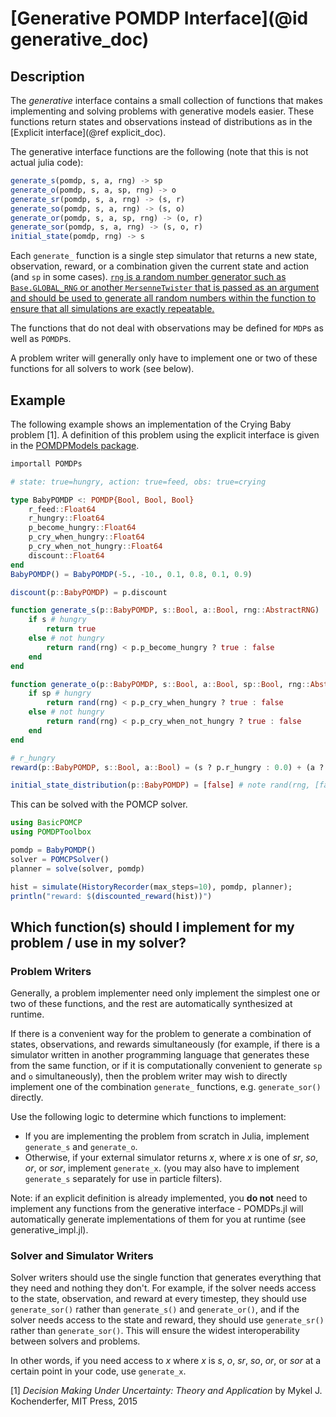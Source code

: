 # [Generative POMDP Interface](@id generative_doc)

## Description

The *generative* interface contains a small collection of functions that makes implementing and solving problems with generative models easier. These functions return states and observations instead of distributions as in the [Explicit interface](@ref explicit_doc).

The generative interface functions are the following (note that this is not actual julia code):
```julia
generate_s(pomdp, s, a, rng) -> sp
generate_o(pomdp, s, a, sp, rng) -> o
generate_sr(pomdp, s, a, rng) -> (s, r)
generate_so(pomdp, s, a, rng) -> (s, o)
generate_or(pomdp, s, a, sp, rng) -> (o, r)
generate_sor(pomdp, s, a, rng) -> (s, o, r)
initial_state(pomdp, rng) -> s
```

Each `generate_` function is a single step simulator that returns a new state, observation, reward, or a combination given the current state and action (and `sp` in some cases). [`rng` is a random number generator such as `Base.GLOBAL_RNG` or another `MersenneTwister` that is passed as an argument and should be used to generate all random numbers within the function to ensure that all simulations are exactly repeatable.](http://docs.julialang.org/en/release-0.5/stdlib/numbers/#random-numbers)

The functions that do not deal with observations may be defined for `MDP`s as well as `POMDP`s.

A problem writer will generally only have to implement one or two of these functions for all solvers to work (see below).

## Example

The following example shows an implementation of the Crying Baby problem \[1\]. A definition of this problem using the explicit interface is given in the [POMDPModels package](https://github.com/JuliaPOMDP/POMDPModels.jl).

```julia
importall POMDPs

# state: true=hungry, action: true=feed, obs: true=crying

type BabyPOMDP <: POMDP{Bool, Bool, Bool}
    r_feed::Float64
    r_hungry::Float64
    p_become_hungry::Float64
    p_cry_when_hungry::Float64
    p_cry_when_not_hungry::Float64
    discount::Float64
end
BabyPOMDP() = BabyPOMDP(-5., -10., 0.1, 0.8, 0.1, 0.9)

discount(p::BabyPOMDP) = p.discount

function generate_s(p::BabyPOMDP, s::Bool, a::Bool, rng::AbstractRNG)
    if s # hungry
        return true
    else # not hungry
        return rand(rng) < p.p_become_hungry ? true : false
    end
end

function generate_o(p::BabyPOMDP, s::Bool, a::Bool, sp::Bool, rng::AbstractRNG)
    if sp # hungry
        return rand(rng) < p.p_cry_when_hungry ? true : false
    else # not hungry
        return rand(rng) < p.p_cry_when_not_hungry ? true : false
    end
end

# r_hungry
reward(p::BabyPOMDP, s::Bool, a::Bool) = (s ? p.r_hungry : 0.0) + (a ? p.r_feed : 0.0)

initial_state_distribution(p::BabyPOMDP) = [false] # note rand(rng, [false]) = false, so this is encoding that the baby always starts out full
```

This can be solved with the POMCP solver.

```julia
using BasicPOMCP
using POMDPToolbox

pomdp = BabyPOMDP()
solver = POMCPSolver()
planner = solve(solver, pomdp)

hist = simulate(HistoryRecorder(max_steps=10), pomdp, planner);
println("reward: $(discounted_reward(hist))")
```

## Which function(s) should I implement for my problem / use in my solver?

### Problem Writers

Generally, a problem implementer need only implement the simplest one or two of these functions, and the rest are automatically synthesized at runtime.

If there is a convenient way for the problem to generate a combination of states, observations, and rewards simultaneously (for example, if there is a simulator written in another programming language that generates these from the same function, or if it is computationally convenient to generate `sp` and `o` simultaneously), then the problem writer may wish to directly implement one of the combination `generate_` functions, e.g. `generate_sor()` directly.

Use the following logic to determine which functions to implement:
- If you are implementing the problem from scratch in Julia, implement `generate_s` and `generate_o`.
- Otherwise, if your external simulator returns *x*, where *x* is one of *sr*, *so*, *or*, or *sor*, implement `generate_x`. (you may also have to implement `generate_s` separately for use in particle filters).

Note: if an explicit definition is already implemented, you **do not** need to implement any functions from the generative interface - POMDPs.jl will automatically generate implementations of them for you at runtime (see generative_impl.jl).

### Solver and Simulator Writers

Solver writers should use the single function that generates everything that they need and nothing they don't. For example, if the solver needs access to the state, observation, and reward at every timestep, they should use `generate_sor()` rather than `generate_s()` and `generate_or()`, and if the solver needs access to the state and reward, they should use `generate_sr()` rather than `generate_sor()`. This will ensure the widest interoperability between solvers and problems.

In other words, if you need access to *x* where *x* is *s*, *o*, *sr*, *so*, *or*, or *sor* at a certain point in your code, use `generate_x`.

\[1\] *Decision Making Under Uncertainty: Theory and Application* by
Mykel J. Kochenderfer, MIT Press, 2015
